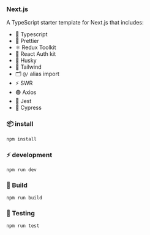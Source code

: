 ### Next.js
A TypeScript starter template for Next.js that includes:
- 🔵 Typescript
- 💖 Prettier
- ⚛️ Redux Toolkit
- 🔐 React Auth kit
- 🐶 Husky
- 🎨 Tailwind
- 🗂️ `@/` alias import
- ⚡️ SWR 
- 🟣 Axios
- 🐞 Jest
- 🌲 Cypress

### 📦 install
```
npm install
```

### ⚡️ development
```
npm run dev
```

### 🚀 Build
```
npm run build
```

### 🐞 Testing
```
npm run test
```